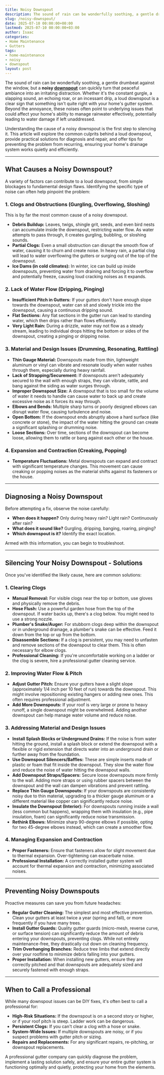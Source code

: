 ```yaml
---
title: Noisy Downspout
description: The sound of rain can be wonderfully soothing, a gentle drumbeat against the window, but a noisy downspout can quickly turn that peaceful ambiance into an...
slug: /noisy-downspout/
date: 2025-07-10 00:00:00+00:00
lastmod: 2025-07-10 00:00:00+03:00
author: Isaac
categories:
- Home Maintenance
- Gutters
tags:
- home-maintenance
- noisy
- downspout
layout: post
---
```

The sound of rain can be wonderfully soothing, a gentle drumbeat against the window, but a **noisy [downspout](https://pestpolicy.com/gutter-downspout-adapter/)** can quickly turn that peaceful ambiance into an irritating distraction. Whether it's the constant gurgle, a slapping sound, an echoing roar, or an incessant drip, a loud downspout is a clear sign that something isn't quite right with your home's gutter system. Beyond the annoyance, these noises often point to underlying issues that could affect your home's ability to manage rainwater effectively, potentially leading to water damage if left unaddressed.

Understanding the cause of a noisy downspout is the first step to silencing it. This article will explore the common culprits behind a loud downspout, provide practical solutions for diagnosis and repair, and offer tips for preventing the problem from recurring, ensuring your home's drainage system works quietly and efficiently.

---

## What Causes a Noisy Downspout?

A variety of factors can contribute to a loud downspout, from simple blockages to fundamental design flaws. Identifying the specific type of noise can often help pinpoint the problem:

### 1. Clogs and Obstructions (Gurgling, Overflowing, Sloshing)

This is by far the most common cause of a noisy downspout.
* **Debris Buildup:** Leaves, twigs, shingle grit, seeds, and even bird nests can accumulate inside the downspout, restricting water flow. As water attempts to pass through, it creates gurgling, bubbling, or sloshing sounds.
* **Partial Clogs:** Even a small obstruction can disrupt the smooth flow of water, causing it to churn and create noise. In heavy rain, a partial clog will lead to water overflowing the gutters or surging out of the top of the downspout.
* **Ice Dams (in cold climates):** In winter, ice can build up inside downspouts, preventing water from draining and forcing it to overflow and potentially freeze, causing loud cracking noises as it expands.

### 2. Lack of Water Flow (Dripping, Pinging)

* **Insufficient Pitch in Gutters:** If your gutters don't have enough slope towards the downspout, water can sit and slowly trickle into the downspout, causing a continuous dripping sound.
* **Flat Sections:** Any flat sections in the gutter run can lead to standing water, which then drips rather than flows efficiently.
* **Very Light Rain:** During a drizzle, water may not flow as a steady stream, leading to individual drops hitting the bottom or sides of the downspout, creating a pinging or dripping noise.

### 3. Material and Design Issues (Drumming, Resonating, Rattling)

* **Thin Gauge Material:** Downspouts made from thin, lightweight aluminum or vinyl can vibrate and resonate loudly when water rushes through them, especially during heavy rainfall.
* **Lack of Strapping/Securement:** If downspouts aren't adequately secured to the wall with enough straps, they can vibrate, rattle, and bang against the siding as water surges through.
* **Improper Downspout Size:** A downspout that is too small for the volume of water it needs to handle can cause water to back up and create excessive noise as it forces its way through.
* **Elbows and Bends:** Multiple sharp turns or poorly designed elbows can disrupt water flow, causing turbulence and noise.
* **Open Bottom:** If the downspout ends abruptly above a hard surface (like concrete or stone), the impact of the water hitting the ground can create a significant splashing or drumming noise.
* **Loose Sections:** Over time, sections of the downspout can become loose, allowing them to rattle or bang against each other or the house.

### 4. Expansion and Contraction (Creaking, Popping)

* **Temperature Fluctuations:** Metal downspouts can expand and contract with significant temperature changes. This movement can cause creaking or popping noises as the material shifts against its fasteners or the house.

---

## Diagnosing a Noisy Downspout

Before attempting a fix, observe the noise carefully:

* **When does it happen?** Only during heavy rain? Light rain? Continuously after rain?
* **What does it sound like?** Gurgling, dripping, banging, roaring, pinging?
* **Which downspout is it?** Identify the exact location.

Armed with this information, you can begin to troubleshoot.

---

## Silencing Your Noisy Downspout - Solutions

Once you've identified the likely cause, here are common solutions:

### 1. Clearing Clogs

* **Manual Removal:** For visible clogs near the top or bottom, use gloves and physically remove the debris.
* **Hose Flush:** Use a powerful garden hose from the top of the downspout. If water backs up, there's a clog below. You might need to use a strong nozzle.
* **Plumber's Snake/Auger:** For stubborn clogs deep within the downspout or in underground drainage, a plumber's snake can be effective. Feed it down from the top or up from the bottom.
* **Disassemble Sections:** If a clog is persistent, you may need to unfasten and remove sections of the downspout to clear them. This is often necessary for elbow clogs.
* **Professional Cleaning:** If you're uncomfortable working on a ladder or the clog is severe, hire a professional gutter cleaning service.

### 2. Improving Water Flow & Pitch

* **Adjust Gutter Pitch:** Ensure your gutters have a slight slope (approximately 1/4 inch per 10 feet of run) towards the downspout. This might involve repositioning existing hangers or adding new ones. This often requires professional adjustment.
* **Add More Downspouts:** If your roof is very large or prone to heavy runoff, a single downspout might be overwhelmed. Adding another downspout can help manage water volume and reduce noise.

### 3. Addressing Material and Design Issues

* **Install Splash Blocks or Underground Drains:** If the noise is from water hitting the ground, install a splash block or extend the downspout with a flexible or rigid extension that directs water into an underground drain or further away from the foundation.
* **Use Downspout Silencers/Baffles:** These are simple inserts made of plastic or foam that fit inside the downspout. They slow the water flow and reduce the noise of water hitting the downspout walls.
* **Add Downspout Straps/Spacers:** Secure loose downspouts more firmly to the wall. Adding more straps or using rubber spacers between the downspout and the wall can dampen vibrations and prevent rattling.
* **Replace Thin Gauge Downspouts:** If your downspouts are consistently noisy due to thin material, upgrading to a thicker gauge aluminum or a different material like copper can significantly reduce noise.
* **Insulate the Downspout (Interior):** For downspouts running inside a wall (less common but happens), wrapping them with insulation (e.g., pipe insulation, foam) can significantly reduce noise transmission.
* **Rethink Elbows:** Minimize sharp 90-degree elbows if possible, opting for two 45-degree elbows instead, which can create a smoother flow.

### 4. Managing Expansion and Contraction

* **Proper Fasteners:** Ensure that fasteners allow for slight movement due to thermal expansion. Over-tightening can exacerbate noise.
* **Professional Installation:** A correctly installed gutter system will account for thermal expansion and contraction, minimizing associated noises.

---

## Preventing Noisy Downspouts

Proactive measures can save you from future headaches:

* **Regular Gutter Cleaning:** The simplest and most effective prevention. Clean your gutters at least twice a year (spring and fall), or more frequently if you have many trees.
* **Install Gutter Guards:** Quality gutter guards (micro-mesh, reverse curve, or surface tension) can significantly reduce the amount of debris entering your downspouts, preventing clogs. While not entirely maintenance-free, they drastically cut down on cleaning frequency.
* **Trim Overhanging Branches:** Reduce tree limbs that extend directly over your roofline to minimize debris falling into your gutters.
* **Proper Installation:** When installing new gutters, ensure they are correctly pitched and that downspouts are adequately sized and securely fastened with enough straps.

---

## When to Call a Professional

While many downspout issues can be DIY fixes, it's often best to call a professional for:

* **High-Risk Situations:** If the downspout is on a second story or higher, or if your roof pitch is steep. Ladder work can be dangerous.
* **Persistent Clogs:** If you can't clear a clog with a hose or snake.
* **System-Wide Issues:** If multiple downspouts are noisy, or if you suspect problems with gutter pitch or sizing.
* **Repairs and Replacements:** For any significant repairs, re-pitching, or downspout replacements.

A professional gutter company can quickly diagnose the problem, implement a lasting solution safely, and ensure your entire gutter system is functioning optimally and quietly, protecting your home from the elements.

